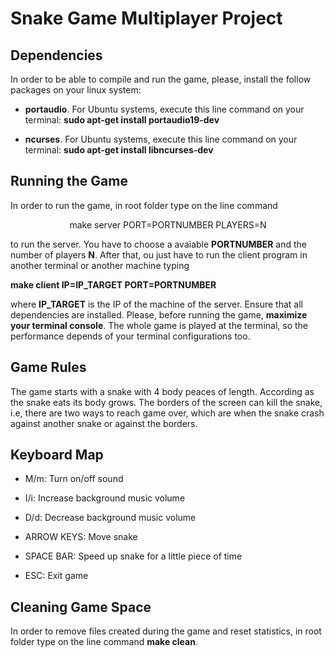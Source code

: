 # Snake Game Multiplayer Project

## Dependencies

In order to be able to compile and run the game, please, install the follow packages on your linux system:

- **portaudio**. For Ubuntu systems, execute this line command on your terminal: **sudo apt-get install portaudio19-dev**

- **ncurses**. For Ubuntu systems, execute this line command on your terminal: **sudo apt-get install libncurses-dev**

## Running the Game

In order to run the game, in root folder type on the line command

<p align="center">
  <bold>make server PORT=PORTNUMBER PLAYERS=N</bold>
</p>

to run the server. You have to choose a avaiable __PORTNUMBER__ and the number of players __N__. After that, ou just have to run the client program in another terminal or another machine typing 

**make client IP=IP_TARGET PORT=PORTNUMBER**

where __IP_TARGET__ is the IP of the machine of the server. Ensure that all dependencies are installed. Please, before running the game, __maximize your terminal console__. The whole game is played at the terminal, so the performance depends of your terminal configurations too.

## Game Rules

The game starts with a snake with 4 body peaces of length. According as the snake eats its body grows. The borders of the screen can kill the snake, i.e, there are two ways to reach game over, which are when the snake crash against another snake or against the borders.

## Keyboard Map

- M/m: Turn on/off sound

- I/i: Increase background music volume

- D/d: Decrease background music volume

- ARROW KEYS: Move snake

- SPACE BAR: Speed up snake for a little piece of time

- ESC: Exit game

## Cleaning Game Space

In order to remove files created during the game and reset statistics, in root folder type on the line command **make clean**.














